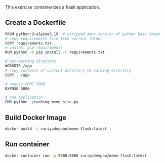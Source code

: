 This exercise containerizes a flask application.

## Create a Dockerfile

```bash
FROM python:3-alpine3.15  # stripped down version of python base image
# copy requirements file from current folder
COPY requirements.txt .
# install pip requirements
RUN python -m pip install -r requirements.txt

# set working directory
WORKDIR /app
# copy contents of current directory to working directory
COPY . /app

# expose PORT 5000
EXPOSE 5000

# run application
CMD python ./caching_meme_site.py
```


## Build Docker Image

```bash
docker build -t suriyadeepan/meme-flask:latest .
```

## Run container

```bash
docker container run -p 5000:5000 suriyadeepan/meme-flask:latest
```